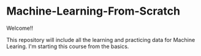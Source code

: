 # Machine-Learning-From-Scratch

Welcome!!

This repository will include all the learning and practicing data for Machine Learing. I'm starting this course from the basics.
